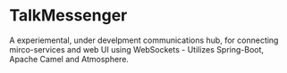 # TalkMessenger
 
 A experiemental, under develpment communications hub, for connecting mirco-services and web UI using WebSockets - Utilizes Spring-Boot, Apache Camel and Atmosphere.
